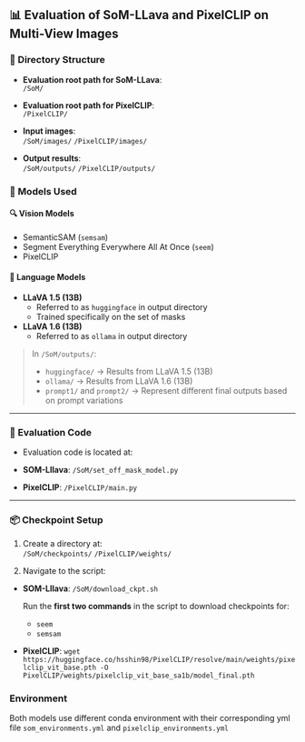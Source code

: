 ## 📊 Evaluation of SoM-LLava and PixelCLIP on Multi-View Images

### 📁 Directory Structure

- **Evaluation root path for SoM-LLava**:  
  `/SoM/`

- **Evaluation root path for PixelCLIP**:  
  `/PixelCLIP/`

- **Input images**:  
  `/SoM/images/`
  `/PixelCLIP/images/`

- **Output results**:  
  `/SoM/outputs/`
  `/PixelCLIP/outputs/`

### 🧠 Models Used

#### 🔍 Vision Models
- SemanticSAM (`semsam`)
- Segment Everything Everywhere All At Once (`seem`)
- PixelCLIP

#### 💬 Language Models
- **LLaVA 1.5 (13B)**  
  - Referred to as `huggingface` in output directory  
  - Trained specifically on the set of masks
- **LLaVA 1.6 (13B)**  
  - Referred to as `ollama` in output directory

> In `/SoM/outputs/`:
> - `huggingface/` → Results from LLaVA 1.5 (13B)  
> - `ollama/` → Results from LLaVA 1.6 (13B)  
> - `prompt1/` and `prompt2/` → Represent different final outputs based on prompt variations

---

### 🧪 Evaluation Code

- Evaluation code is located at:  
- **SOM-Lllava**:
  `/SoM/set_off_mask_model.py`

- **PixelCLIP**:
  `/PixelCLIP/main.py`

---

### 📦 Checkpoint Setup

1. Create a directory at:  
   `/SoM/checkpoints/`
   `/PixelCLIP/weights/`

2. Navigate to the script:  
- **SOM-Lllava**:
   `/SoM/download_ckpt.sh`

   Run the **first two commands** in the script to download checkpoints for:
   - `seem`
   - `semsam`

- **PixelCLIP**:
    `wget https://huggingface.co/hsshin98/PixelCLIP/resolve/main/weights/pixelclip_vit_base.pth -O PixelCLIP/weights/pixelclip_vit_base_sa1b/model_final.pth`

### Environment
Both models use different conda environment with their corresponding yml file `som_environments.yml` and `pixelclip_environments.yml`